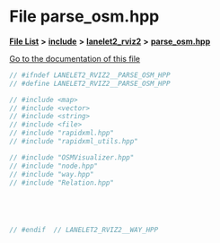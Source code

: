 

# File parse\_osm.hpp

[**File List**](files.md) **>** [**include**](dir_d44c64559bbebec7f509842c48db8b23.md) **>** [**lanelet2\_rviz2**](dir_65eef65f6947ac43fda5ad768861708a.md) **>** [**parse\_osm.hpp**](parse__osm_8hpp.md)

[Go to the documentation of this file](parse__osm_8hpp.md)


```C++
// #ifndef LANELET2_RVIZ2__PARSE_OSM_HPP
// #define LANELET2_RVIZ2__PARSE_OSM_HPP

// #include <map>
// #include <vector>
// #include <string>
// #include <file>
// #include "rapidxml.hpp"
// #include "rapidxml_utils.hpp"

// #include "OSMVisualizer.hpp"
// #include "node.hpp"
// #include "way.hpp"
// #include "Relation.hpp"





// #endif  // LANELET2_RVIZ2__WAY_HPP
```


